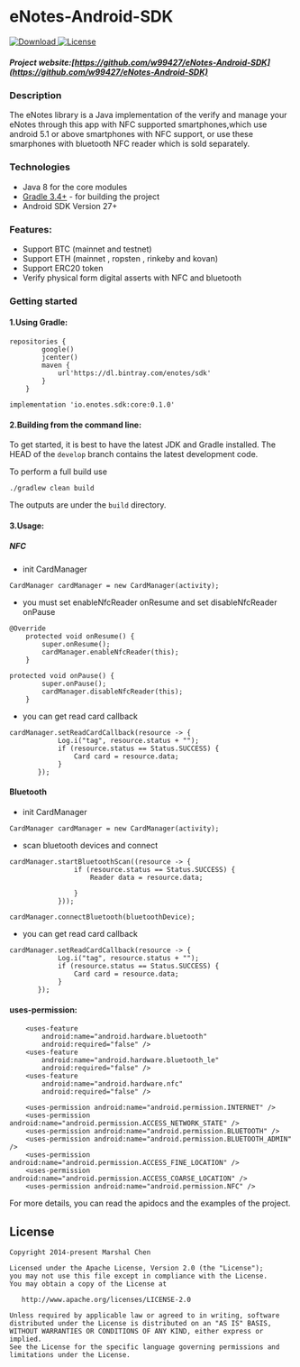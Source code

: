 # eNotes-Android-SDK

[ ![Download](https://api.bintray.com/packages/enotes/sdk/core/images/download.svg) ](https://bintray.com/enotes/sdk/core/_latestVersion)[![License](https://img.shields.io/badge/license-Apache%202-blue.svg)](https://www.apache.org/licenses/LICENSE-2.0)

##### Project website:[https://github.com/w99427/eNotes-Android-SDK](https://github.com/w99427/eNotes-Android-SDK)

### Description

The eNotes library is a Java implementation of the verify and manage your eNotes through this app with NFC supported smartphones,which use android 5.1 or above smartphones with NFC support,  or use these smarphones with bluetooth NFC reader which is sold separately.

### Technologies

* Java 8 for the core modules
* [Gradle 3.4+](https://gradle.org/) - for building the project
* Android SDK Version 27+

### Features:
* Support BTC (mainnet and testnet)
* Support ETH (mainnet , ropsten , rinkeby and kovan)
* Support ERC20 token
* Verify physical form digital asserts with NFC and bluetooth

### Getting started
#### 1.Using Gradle:
```
repositories {
        google()
        jcenter()
        maven {
            url'https://dl.bintray.com/enotes/sdk'
        }
    }
```

```
implementation 'io.enotes.sdk:core:0.1.0'
```

#### 2.Building from the command line:
To get started, it is best to have the latest JDK and Gradle installed. The HEAD of the `develop` branch contains the latest development code.

To perform a full build use
```
./gradlew clean build
```

The outputs are under the `build` directory.

#### 3.Usage:
##### NFC
* init CardManager
```
CardManager cardManager = new CardManager(activity);
```
*  you must set enableNfcReader onResume and set disableNfcReader onPause
```
@Override
    protected void onResume() {
        super.onResume();
        cardManager.enableNfcReader(this);
    }

protected void onPause() {
        super.onPause();
        cardManager.disableNfcReader(this);
    }
```
* you can get read card callback
```
cardManager.setReadCardCallback(resource -> {
            Log.i("tag", resource.status + "");
            if (resource.status == Status.SUCCESS) {
                Card card = resource.data;
            }
       });
```
#### Bluetooth
* init CardManager
```
CardManager cardManager = new CardManager(activity);
```
* scan bluetooth devices and connect
```
cardManager.startBluetoothScan((resource -> {
                if (resource.status == Status.SUCCESS) {
                    Reader data = resource.data;
                    
                }
            }));
            
cardManager.connectBluetooth(bluetoothDevice);
```
* you can get read card callback
```
cardManager.setReadCardCallback(resource -> {
            Log.i("tag", resource.status + "");
            if (resource.status == Status.SUCCESS) {
                Card card = resource.data;
            }
       });
```

#### uses-permission:
```
    <uses-feature
        android:name="android.hardware.bluetooth"
        android:required="false" />
    <uses-feature
        android:name="android.hardware.bluetooth_le"
        android:required="false" />
    <uses-feature
        android:name="android.hardware.nfc"
        android:required="false" />

    <uses-permission android:name="android.permission.INTERNET" />
    <uses-permission android:name="android.permission.ACCESS_NETWORK_STATE" />
    <uses-permission android:name="android.permission.BLUETOOTH" />
    <uses-permission android:name="android.permission.BLUETOOTH_ADMIN" />
    <uses-permission android:name="android.permission.ACCESS_FINE_LOCATION" />
    <uses-permission android:name="android.permission.ACCESS_COARSE_LOCATION" />
    <uses-permission android:name="android.permission.NFC" />
```


For more details, you can read the apidocs and the examples of the project.


## License

``` 
Copyright 2014-present Marshal Chen

Licensed under the Apache License, Version 2.0 (the "License");
you may not use this file except in compliance with the License.
You may obtain a copy of the License at

   http://www.apache.org/licenses/LICENSE-2.0

Unless required by applicable law or agreed to in writing, software
distributed under the License is distributed on an "AS IS" BASIS,
WITHOUT WARRANTIES OR CONDITIONS OF ANY KIND, either express or implied.
See the License for the specific language governing permissions and
limitations under the License.
```


